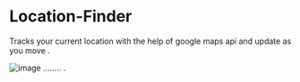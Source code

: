 # Location-Finder
Tracks your current location with the help of google maps api and update as you move . 

![image](https://user-images.githubusercontent.com/66934832/133604040-40202dba-287d-4b66-84b7-c928526fddb5.png)   ........
.
